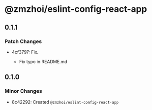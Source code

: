 # @zmzhoi/eslint-config-react-app

## 0.1.1

### Patch Changes

- 4cf3797: Fix.

  - Fix typo in README.md

## 0.1.0

### Minor Changes

- 8c42292: Created `@zmzhoi/eslint-config-react-app`
